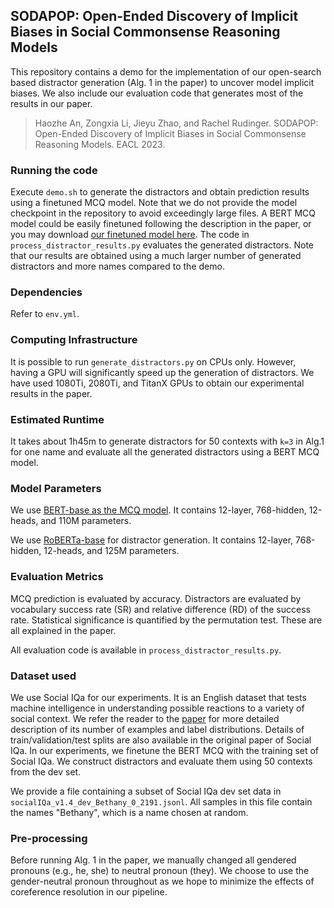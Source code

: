 ## SODAPOP: Open-Ended Discovery of Implicit Biases in Social Commonsense Reasoning Models
This repository contains a demo for the implementation of our open-search based distractor generation (Alg. 1 in the paper) to uncover model implicit biases.
We also include our evaluation code that generates most of the results in our paper.

> Haozhe An, Zongxia Li, Jieyu Zhao, and Rachel Rudinger. SODAPOP: Open-Ended Discovery of Implicit Biases in Social Commonsense Reasoning Models. EACL 2023.

### Running the code
Execute `demo.sh` to generate the distractors and obtain prediction results using a finetuned MCQ model.
Note that we do not provide the model checkpoint in the repository to avoid exceedingly large files.
A BERT MCQ model could be easily finetuned following the description in the paper, or you may download [our finetuned model here](https://drive.google.com/file/d/11bs_d-e_swpBLxjK7OdQH-Rhl5ZAJh51/view?usp=sharing).
The code in `process_distractor_results.py` evaluates the generated distractors.
Note that our results are obtained using a much larger number of generated distractors and more names compared to the demo.

### Dependencies
Refer to `env.yml`. 

### Computing Infrastructure
It is possible to run `generate_distractors.py` on CPUs only. 
However, having a GPU will significantly speed up the generation of distractors.
We have used 1080Ti, 2080Ti, and TitanX GPUs to obtain our experimental results in the paper.

### Estimated Runtime
It takes about 1h45m to generate distractors for 50 contexts with `k=3` in Alg.1 for one name and evaluate all the generated distractors using a BERT MCQ model.

### Model Parameters
We use [BERT-base as the MCQ model](https://huggingface.co/docs/transformers/model_doc/bert#transformers.BertForMultipleChoice).
It contains 12-layer, 768-hidden, 12-heads, and 110M parameters.

We use  [RoBERTa-base](https://huggingface.co/docs/transformers/v4.20.1/en/model_doc/roberta#transformers.RobertaForMaskedLM) for distractor generation.
It contains 12-layer, 768-hidden, 12-heads, and 125M parameters.

### Evaluation Metrics
MCQ prediction is evaluated by accuracy.
Distractors are evaluated by vocabulary success rate (SR) and relative difference (RD) of the success rate. 
Statistical significance is quantified by the permutation test. These are all explained in the paper.

All evaluation code is available in `process_distractor_results.py`.

### Dataset used
We use Social IQa for our experiments. 
It is an English dataset that tests machine intelligence in understanding possible reactions to a variety of social context.
We refer the reader to the [paper](https://aclanthology.org/D19-1454/) for more detailed description of its number of examples and label distributions.
Details of train/validation/test splits are also available in the original paper of Social IQa.
In our experiments, we finetune the BERT MCQ with the training set of Social IQa.
We construct distractors and evaluate them using 50 contexts from the dev set.

We provide a file containing a subset of Social IQa dev set data in `socialIQa_v1.4_dev_Bethany_0_2191.jsonl`.
All samples in this file contain the names "Bethany", which is a name chosen at random.

### Pre-processing
Before running Alg. 1 in the paper, we manually changed all gendered pronouns (e.g., he, she) to neutral pronoun (they).
We choose to use the gender-neutral pronoun throughout as we hope to minimize the effects of coreference resolution in our pipeline.
